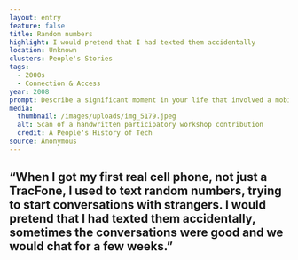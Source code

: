 ```yaml
---
layout: entry
feature: false
title: Random numbers
highlight: I would pretend that I had texted them accidentally
location: Unknown
clusters: People's Stories
tags:
  - 2000s
  - Connection & Access
year: 2008
prompt: Describe a significant moment in your life that involved a mobile phone.
media:
  thumbnail: /images/uploads/img_5179.jpeg
  alt: Scan of a handwritten participatory workshop contribution
  credit: A People's History of Tech
source: Anonymous
---
```

## “When I got my first real cell phone, not just a TracFone, I used to text random numbers, trying to start conversations with strangers. I would pretend that I had texted them accidentally, sometimes the conversations were good and we would chat for a few weeks.”

